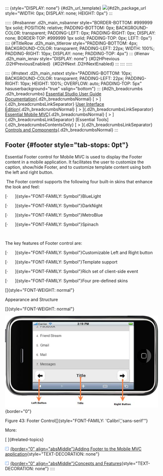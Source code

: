 ::: {style="DISPLAY: none"}
[](ms-xhelp:///?Id=d2h_url_template){#d2h_url_template} ![](!package_url!){#d2h_package_url style="WIDTH: 0px; DISPLAY: none; HEIGHT: 0px"}
:::

::::: {#nsbanner .d2h_main_nsbanner style="BORDER-BOTTOM: #999999 1px solid; POSITION: relative; PADDING-BOTTOM: 0px; BACKGROUND-COLOR: transparent; PADDING-LEFT: 0px; PADDING-RIGHT: 0px; DISPLAY: none; BORDER-TOP: #999999 1px solid; PADDING-TOP: 0px; LEFT: 0px"}
:::: {#TitleRow .d2h_main_titlerow style="PADDING-BOTTOM: 4px; BACKGROUND-COLOR: transparent; PADDING-LEFT: 22px; WIDTH: 100%; PADDING-RIGHT: 10px; DISPLAY: none; PADDING-TOP: 4px"}
::: {#ienav .d2h_main_ienav style="DISPLAY: none"}
[](ms-xhelp:///?Id=3fab96df-ebfc-43be-8e25-890868cbfe43){#D2HPrevious .D2HPreviousEnabled}  [](ms-xhelp:///?Id=996849a4-8adc-4a31-a3df-79c0402c020d){#D2HNext .D2HNextEnabled}
:::
::::
:::::

:::: {#nstext .d2h_main_nstext style="PADDING-BOTTOM: 10px; BACKGROUND-COLOR: transparent; PADDING-LEFT: 22px; PADDING-RIGHT: 10px; HEIGHT: 100%; OVERFLOW: auto; PADDING-TOP: 5px" hasuserbackground="true" valign="bottom"}
::: {#d2h_breadcrumbs .d2h_breadcrumbs}
[Essential Studio User Guide Documentation](ms-xhelp:///?Id=12457748-09e3-4d74-a240-8e049cedf030){.d2h_breadcrumbsNormal} [ \> ]{.d2h_breadcrumbsLinkSeparator} [User Interface Edition](ms-xhelp:///?Id=c29296b7-531c-413b-a0ec-488ca1f7f669){.d2h_breadcrumbsNormal} [ \> ]{.d2h_breadcrumbsLinkSeparator} [Essential Mobile MVC](ms-xhelp:///?Id=74df42e3-5434-4590-9be6-3ae2f911cbbc){.d2h_breadcrumbsNormal} [ \> ]{.d2h_breadcrumbsLinkSeparator} [Essential Tools]{.d2h_breadcrumbsContentsOnly} [ \> ]{.d2h_breadcrumbsLinkSeparator} [Controls and Components](ms-xhelp:///?Id=143afae1-3f83-4d32-9bfa-92ed7022a696){.d2h_breadcrumbsNormal}
:::

## Footer {#footer style="tab-stops: 0pt"}

Essential Footer control for Mobile MVC is used to display the Footer content in a mobile application. It facilitates the user to customize the caption, show/hide Footer, and to customize template content using both the left and right button.

 The Footer control supports the following four built-in skins that enhance the look and feel:

[·      ]{style="FONT-FAMILY: Symbol"}BlueLight

[·      ]{style="FONT-FAMILY: Symbol"}DarkNight

[·      ]{style="FONT-FAMILY: Symbol"}MetroBlue

[·      ]{style="FONT-FAMILY: Symbol"}Spinach

 

The key features of Footer control are:

[·      ]{style="FONT-FAMILY: Symbol"}Customizable Left and Right button

[·      ]{style="FONT-FAMILY: Symbol"}Template support

[·      ]{style="FONT-FAMILY: Symbol"}Rich set of client-side event

[·      ]{style="FONT-FAMILY: Symbol"}Four pre-defined skins

[]{style="FONT-WEIGHT: normal"} 

Appearance and Structure

[]{style="FONT-WEIGHT: normal"} 

![](ImagesExt/image103_117.jpg){border="0"}

Figure 43: Footer Control[]{style="FONT-FAMILY: 'Calibri','sans-serif'"}

More:

[ ]{#related-topics}

[![](button.gif){border="0" align="absMiddle"}Adding Footer to the Mobile MVC application](ms-xhelp:///?Id=996849a4-8adc-4a31-a3df-79c0402c020d){style="TEXT-DECORATION: none"}

[![](button.gif){border="0" align="absMiddle"}Concepts and Features](ms-xhelp:///?Id=a2a6387d-32e8-43d3-927c-1febd0dbe3fb){style="TEXT-DECORATION: none"}
::::
